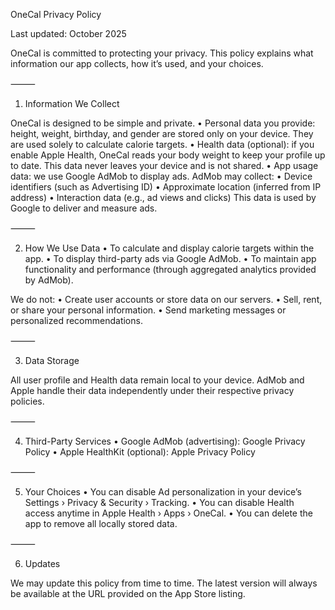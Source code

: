 OneCal Privacy Policy

Last updated: October 2025

OneCal is committed to protecting your privacy. This policy explains what information our app collects, how it’s used, and your choices.

⸻

1. Information We Collect

OneCal is designed to be simple and private.
	•	Personal data you provide: height, weight, birthday, and gender are stored only on your device. They are used solely to calculate calorie targets.
	•	Health data (optional): if you enable Apple Health, OneCal reads your body weight to keep your profile up to date. This data never leaves your device and is not shared.
	•	App usage data: we use Google AdMob to display ads. AdMob may collect:
	•	Device identifiers (such as Advertising ID)
	•	Approximate location (inferred from IP address)
	•	Interaction data (e.g., ad views and clicks)
This data is used by Google to deliver and measure ads.

⸻

2. How We Use Data
	•	To calculate and display calorie targets within the app.
	•	To display third-party ads via Google AdMob.
	•	To maintain app functionality and performance (through aggregated analytics provided by AdMob).

We do not:
	•	Create user accounts or store data on our servers.
	•	Sell, rent, or share your personal information.
	•	Send marketing messages or personalized recommendations.

⸻

3. Data Storage

All user profile and Health data remain local to your device.
AdMob and Apple handle their data independently under their respective privacy policies.

⸻

4. Third-Party Services
	•	Google AdMob (advertising): Google Privacy Policy
	•	Apple HealthKit (optional): Apple Privacy Policy

⸻

5. Your Choices
	•	You can disable Ad personalization in your device’s Settings › Privacy & Security › Tracking.
	•	You can disable Health access anytime in Apple Health › Apps › OneCal.
	•	You can delete the app to remove all locally stored data.

⸻

6. Updates

We may update this policy from time to time. The latest version will always be available at the URL provided on the App Store listing.
